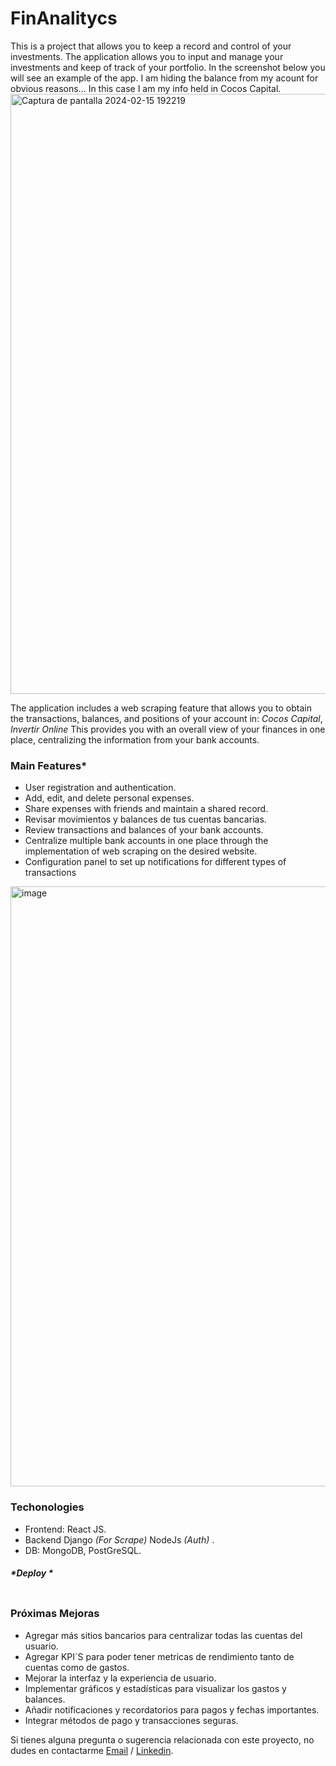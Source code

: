 

# FinAnalitycs

This is a project that allows you to keep a record and control of your investments. The application allows you to input and manage your investments and keep of track of your portfolio. 
In the screenshot below you will see an example of the app. I am hiding the balance from my acount for obvious reasons...  In this case I am my info held in Cocos Capital.
<img width="960" alt="Captura de pantalla 2024-02-15 192219" src="https://github.com/Tomascalabria/FinAnalitycs/assets/81932784/da64c457-047d-49c9-9b60-90a29b6c41ea">

The application includes a web scraping feature that allows you to obtain the transactions, balances, and positions of your account in: *Cocos Capital*, *Invertir Online* This provides you with an overall view of your finances in one place, centralizing the information from your bank accounts.


### Main Features*
* User registration and authentication.
* Add, edit, and delete personal expenses.
* Share expenses with friends and maintain a shared record.
* Revisar movimientos y balances de tus cuentas bancarias.
* Review transactions and balances of your bank accounts.
* Centralize multiple bank accounts in one place through the implementation of web scraping on the desired website.
* Configuration panel to set up notifications for different types of transactions

<img width="960" alt="image" src="https://github.com/Tomascalabria/Gestor-de-Finanzas/assets/81932784/b303623d-a465-4c8e-b74b-4879707e697d">

### Techonologies
* Frontend: React JS.
* Backend Django _(For Scrape)_ NodeJs _(Auth)_ .
* DB: MongoDB, PostGreSQL.

##### *Deploy *

```python
```


### Próximas Mejoras
* Agregar más sitios bancarios para centralizar todas las cuentas del usuario.
* Agregar KPI´S para poder tener metricas de rendimiento tanto de cuentas como de gastos.
* Mejorar la interfaz y la experiencia de usuario.
* Implementar gráficos y estadísticas para visualizar los gastos y balances.
* Añadir notificaciones y recordatorios para pagos y fechas importantes.
* Integrar métodos de pago y transacciones seguras.

Si tienes alguna pregunta o sugerencia relacionada con este proyecto, no dudes en contactarme 
[Email](totocalabria.tc@gmail.com)
/ [Linkedin](https://www.linkedin.com/mwlite/in/tom%C3%A1s-calabria-942a5a141).

